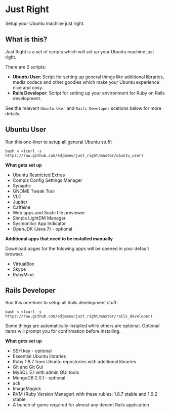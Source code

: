 Just Right
==========
Setup your Ubuntu machine just right.

What is this?
-------------
Just Right is a set of scripts which will set up your Ubuntu machine just right. 

There are 2 scripts:

* **Ubuntu User**: Script for setting up general things like additional libraries, media codecs and other goodies which make your Ubuntu experience nice and cosy.
* **Rails Developer**: Script for setting up your environment for Ruby on Rails development.

See the relevant `Ubuntu User` and `Rails Developer` scetions below for more details.

Ubuntu User
-----------
Run this one-liner to setup all general Ubuntu stuff:

    bash < <(curl -s https://raw.github.com/edjames/just_right/master/ubuntu_user)

**What gets set up**

* Ubuntu Restricted Extras
* Compiz Config Settings Manager
* Synaptic
* GNOME Tweak Tool
* VLC
* Jupiter
* Caffeine
* Web apps and Sushi file previewer
* Simple LightDM Manager
* Sysmonitor App Indicator
* OpenJDK (Java 7) - optional

**Additional apps that need to be installed manually**

Download pages for the folowing apps will be opened in your default browser.

* VirtualBox
* Skype
* RubyMine

Rails Developer
---------------
Run this one-liner to setup all Rails development stuff:

    bash < <(curl -s https://raw.github.com/edjames/just_right/master/rails_developer)

Some things are automatically installed while others are optional. Optional items will prompt you for confirmation before installing.

**What gets set up**

* SSH key - optional
* Essential Ubuntu libraries
* Ruby 1.8.7 from Ubuntu repostories with additional libraries
* Git and Git Gui
* MySQL 5.1 with admin GUI tools
* MongoDB 2.0.1 - optional
* ack
* ImageMagick
* RVM (Ruby Version Manager) with these rubies: 1.8.7 stable and 1.9.2 stable
* A bunch of gems required for almost any decent Rails application
